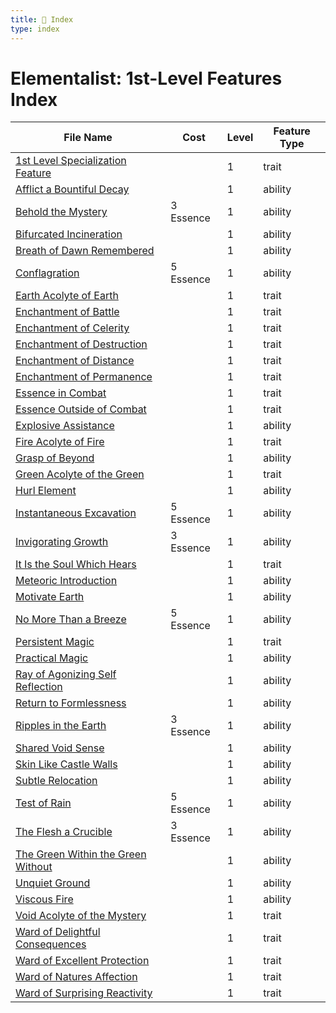 ```yaml
---
title: 📑 Index
type: index
---
```


# Elementalist: 1st-Level Features Index

| File Name                                                                             | Cost      | Level | Feature Type |
| ------------------------------------------------------------------------------------- | --------- | ----- | ------------ |
| [1st Level Specialization Feature](../1st%20Level%20Specialization%20Feature)         |           | 1     | trait        |
| [Afflict a Bountiful Decay](../Afflict%20a%20Bountiful%20Decay)                       |           | 1     | ability      |
| [Behold the Mystery](../Behold%20the%20Mystery)                                       | 3 Essence | 1     | ability      |
| [Bifurcated Incineration](../Bifurcated%20Incineration)                               |           | 1     | ability      |
| [Breath of Dawn Remembered](../Breath%20of%20Dawn%20Remembered)                       |           | 1     | ability      |
| [Conflagration](../Conflagration)                                                     | 5 Essence | 1     | ability      |
| [Earth Acolyte of Earth](../Earth%20Acolyte%20of%20Earth)                             |           | 1     | trait        |
| [Enchantment of Battle](../Enchantment%20of%20Battle)                                 |           | 1     | trait        |
| [Enchantment of Celerity](../Enchantment%20of%20Celerity)                             |           | 1     | trait        |
| [Enchantment of Destruction](../Enchantment%20of%20Destruction)                       |           | 1     | trait        |
| [Enchantment of Distance](../Enchantment%20of%20Distance)                             |           | 1     | trait        |
| [Enchantment of Permanence](../Enchantment%20of%20Permanence)                         |           | 1     | trait        |
| [Essence in Combat](../Essence%20in%20Combat)                                         |           | 1     | trait        |
| [Essence Outside of Combat](../Essence%20Outside%20of%20Combat)                       |           | 1     | trait        |
| [Explosive Assistance](../Explosive%20Assistance)                                     |           | 1     | ability      |
| [Fire Acolyte of Fire](../Fire%20Acolyte%20of%20Fire)                                 |           | 1     | trait        |
| [Grasp of Beyond](../Grasp%20of%20Beyond)                                             |           | 1     | ability      |
| [Green Acolyte of the Green](../Green%20Acolyte%20of%20the%20Green)                   |           | 1     | trait        |
| [Hurl Element](../Hurl%20Element)                                                     |           | 1     | ability      |
| [Instantaneous Excavation](../Instantaneous%20Excavation)                             | 5 Essence | 1     | ability      |
| [Invigorating Growth](../Invigorating%20Growth)                                       | 3 Essence | 1     | ability      |
| [It Is the Soul Which Hears](../It%20Is%20the%20Soul%20Which%20Hears)                 |           | 1     | trait        |
| [Meteoric Introduction](../Meteoric%20Introduction)                                   |           | 1     | ability      |
| [Motivate Earth](../Motivate%20Earth)                                                 |           | 1     | ability      |
| [No More Than a Breeze](../No%20More%20Than%20a%20Breeze)                             | 5 Essence | 1     | ability      |
| [Persistent Magic](../Persistent%20Magic)                                             |           | 1     | trait        |
| [Practical Magic](../Practical%20Magic)                                               |           | 1     | ability      |
| [Ray of Agonizing Self Reflection](../Ray%20of%20Agonizing%20Self%20Reflection)       |           | 1     | ability      |
| [Return to Formlessness](../Return%20to%20Formlessness)                               |           | 1     | ability      |
| [Ripples in the Earth](../Ripples%20in%20the%20Earth)                                 | 3 Essence | 1     | ability      |
| [Shared Void Sense](../Shared%20Void%20Sense)                                         |           | 1     | ability      |
| [Skin Like Castle Walls](../Skin%20Like%20Castle%20Walls)                             |           | 1     | ability      |
| [Subtle Relocation](../Subtle%20Relocation)                                           |           | 1     | ability      |
| [Test of Rain](../Test%20of%20Rain)                                                   | 5 Essence | 1     | ability      |
| [The Flesh a Crucible](../The%20Flesh%20a%20Crucible)                                 | 3 Essence | 1     | ability      |
| [The Green Within the Green Without](../The%20Green%20Within%20the%20Green%20Without) |           | 1     | ability      |
| [Unquiet Ground](../Unquiet%20Ground)                                                 |           | 1     | ability      |
| [Viscous Fire](../Viscous%20Fire)                                                     |           | 1     | ability      |
| [Void Acolyte of the Mystery](../Void%20Acolyte%20of%20the%20Mystery)                 |           | 1     | trait        |
| [Ward of Delightful Consequences](../Ward%20of%20Delightful%20Consequences)           |           | 1     | trait        |
| [Ward of Excellent Protection](../Ward%20of%20Excellent%20Protection)                 |           | 1     | trait        |
| [Ward of Natures Affection](../Ward%20of%20Natures%20Affection)                       |           | 1     | trait        |
| [Ward of Surprising Reactivity](../Ward%20of%20Surprising%20Reactivity)               |           | 1     | trait        |
